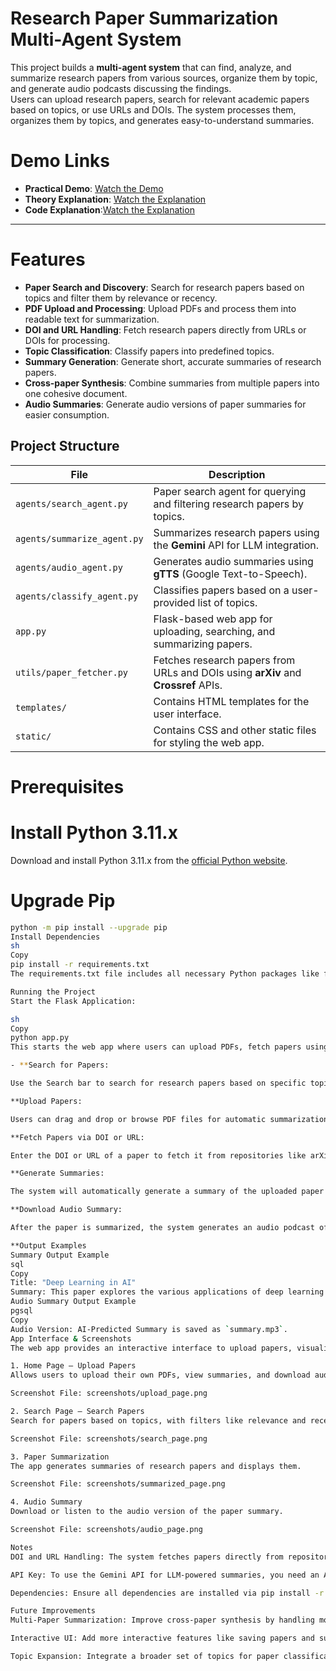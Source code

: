 # Research Paper Summarization Multi-Agent System

This project builds a **multi-agent system** that can find, analyze, and summarize research papers from various sources, organize them by topic, and generate audio podcasts discussing the findings.  
Users can upload research papers, search for relevant academic papers based on topics, or use URLs and DOIs. The system processes them, organizes them by topics, and generates easy-to-understand summaries.
# Demo Links

- **Practical Demo**: [Watch the Demo](https://youtu.be/9sMl821pJMI) 
- **Theory Explanation**: [Watch the Explanation](https://youtu.be/I4u3cVgUfpo)
- **Code Explanation**:[Watch the Explanation](https://youtu.be/i3uPd2IQrUg)
---
# Features

- **Paper Search and Discovery**: Search for research papers based on topics and filter them by relevance or recency.
- **PDF Upload and Processing**: Upload PDFs and process them into readable text for summarization.
- **DOI and URL Handling**: Fetch research papers directly from URLs or DOIs for processing.
- **Topic Classification**: Classify papers into predefined topics.
- **Summary Generation**: Generate short, accurate summaries of research papers.
- **Cross-paper Synthesis**: Combine summaries from multiple papers into one cohesive document.
- **Audio Summaries**: Generate audio versions of paper summaries for easier consumption.

## Project Structure

| File                      | Description                                                                                              |
| ------------------------- | -------------------------------------------------------------------------------------------------------- |
| `agents/search_agent.py`   | Paper search agent for querying and filtering research papers by topics.                                  |
| `agents/summarize_agent.py`| Summarizes research papers using the **Gemini** API for LLM integration.                                  |
| `agents/audio_agent.py`    | Generates audio summaries using **gTTS** (Google Text-to-Speech).                                        |
| `agents/classify_agent.py` | Classifies papers based on a user-provided list of topics.                                               |
| `app.py`                  | Flask-based web app for uploading, searching, and summarizing papers.                                    |
| `utils/paper_fetcher.py`   | Fetches research papers from URLs and DOIs using **arXiv** and **Crossref** APIs.                         |
| `templates/`               | Contains HTML templates for the user interface.                                                           |
| `static/`                  | Contains CSS and other static files for styling the web app.                                             |

# Prerequisites

# Install Python 3.11.x

Download and install Python 3.11.x from the [official Python website](https://www.python.org/downloads/).

# Upgrade Pip

```sh
python -m pip install --upgrade pip
Install Dependencies
sh
Copy
pip install -r requirements.txt
The requirements.txt file includes all necessary Python packages like flask, requests, beautifulsoup4, google-generativeai, and more.

Running the Project
Start the Flask Application:

sh
Copy
python app.py
This starts the web app where users can upload PDFs, fetch papers using DOIs or URLs, and view summaries or download audio versions.

- **Search for Papers:

Use the Search bar to search for research papers based on specific topics.

**Upload Papers:

Users can drag and drop or browse PDF files for automatic summarization.

**Fetch Papers via DOI or URL:

Enter the DOI or URL of a paper to fetch it from repositories like arXiv and Crossref.

**Generate Summaries:

The system will automatically generate a summary of the uploaded paper or fetched papers.

**Download Audio Summary:

After the paper is summarized, the system generates an audio podcast of the summary.

**Output Examples
Summary Output Example
sql
Copy
Title: "Deep Learning in AI"
Summary: This paper explores the various applications of deep learning techniques in artificial intelligence. It covers neural networks, computer vision, and natural language processing advancements in AI systems...
Audio Summary Output Example
pgsql
Copy
Audio Version: AI-Predicted Summary is saved as `summary.mp3`.
App Interface & Screenshots
The web app provides an interactive interface to upload papers, visualize summaries, and download audio.

1. Home Page – Upload Papers
Allows users to upload their own PDFs, view summaries, and download audio.

Screenshot File: screenshots/upload_page.png

2. Search Page – Search Papers
Search for papers based on topics, with filters like relevance and recency.

Screenshot File: screenshots/search_page.png

3. Paper Summarization
The app generates summaries of research papers and displays them.

Screenshot File: screenshots/summarized_page.png

4. Audio Summary
Download or listen to the audio version of the paper summary.

Screenshot File: screenshots/audio_page.png

Notes
DOI and URL Handling: The system fetches papers directly from repositories like arXiv or Crossref.

API Key: To use the Gemini API for LLM-powered summaries, you need an API key.

Dependencies: Ensure all dependencies are installed via pip install -r requirements.txt.

Future Improvements
Multi-Paper Summarization: Improve cross-paper synthesis by handling more papers simultaneously.

Interactive UI: Add more interactive features like saving papers and summaries for later access.

Topic Expansion: Integrate a broader set of topics for paper classification.
